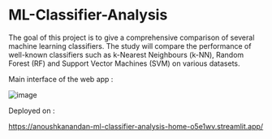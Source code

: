 # ML-Classifier-Analysis
The goal of this project is to give a comprehensive comparison of several machine learning classifiers. The study will compare the performance of well-known classifiers such as k-Nearest Neighbours (k-NN), Random Forest (RF) and Support Vector Machines (SVM) on various datasets. 

Main interface of the web app :

![image](https://user-images.githubusercontent.com/25051011/235217997-02b41894-e2f4-4dde-9c30-ffa5aeae96fc.png)




Deployed on : 

https://anoushkanandan-ml-classifier-analysis-home-o5e1wv.streamlit.app/

